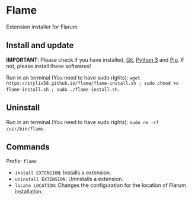# Flame
Extension installer for Flarum.

## Install and update
**IMPORTANT**: Please check if you have installed, [Git](https://git-scm.com/), [Python 3](https://www.python.org/downloads/) and [Pip](https://pip.pypa.io/en/stable/installing/#installing-with-get-pip-py). If not, please install these softwares!

Run in an terminal (You need to have sudo rights): `wget https://stylix58.github.io/flame/flame-install.sh ; sudo chmod +x flame-install.sh ; sudo ./flame-install.sh`.

## Uninstall

Run in an terminal (You need to have sudo rights): `sudo rm -rf /usr/bin/flame`.

## Commands
Prefix: `flame`

- `install EXTENSION`: Installs a extension.
- `uninstall EXTENSION`: Uninstalls a extension.
- `locate LOCATION`: Changes the configuration for the location of Flarum installation.
